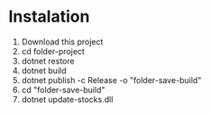 # Instalation

1. Download this project
2. cd folder-project
3. dotnet restore
4. dotnet build
5. dotnet publish -c Release -o "folder-save-build"
6. cd "folder-save-build"
7. dotnet update-stocks.dll
